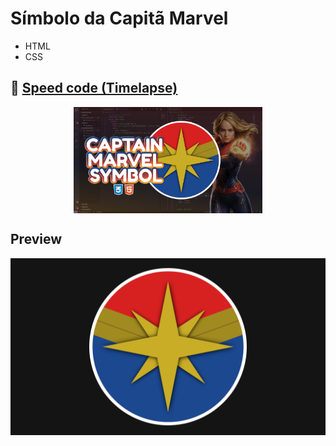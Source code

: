 # Símbolo da Capitã Marvel

- HTML
- CSS

## 🔗 [Speed code (Timelapse)](https://youtu.be/-vzY2ys7f0Q)

<div style="width: 60%; margin: 0 auto">
  <a href="https://youtu.be/-vzY2ys7f0Q" title="Timelapse">
    <img align="center" src="youtube.jpg" alt="Youtube video">
  </a>
</div>

## Preview

<div align="center">
  <img src="preview.png" alt="Captain Marvel symbol">
</div>